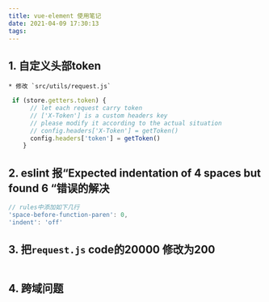 ```yaml
---
title: vue-element 使用笔记
date: 2021-04-09 17:30:13
tags:
---
```




## 1. 自定义头部token 
    * 修改 `src/utils/request.js`
```javascript
 if (store.getters.token) {
      // let each request carry token
      // ['X-Token'] is a custom headers key
      // please modify it according to the actual situation
      // config.headers['X-Token'] = getToken()
      config.headers['token'] = getToken()
    }
```

## 2. eslint 报“Expected indentation of 4 spaces but found 6 “错误的解决
```javascript
// rules中添加如下几行
'space-before-function-paren': 0,
'indent': 'off'
```

## 3. 把`request.js` code的20000 修改为200
```

```

## 4. 跨域问题